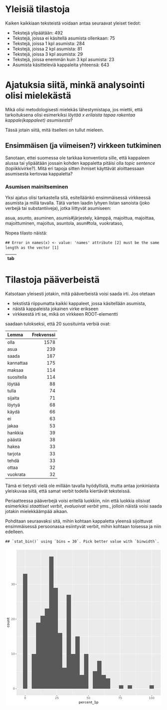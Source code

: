 


# Yleisiä tilastoja

Kaiken kaikkiaan teksteistä voidaan antaa seuraavat yleiset tiedot:

* Tekstejä ylipäätään: 492
* Tekstejä, joissa ei käsitellä asumista  ollenkaan: 75
* Tekstejä, joissa 1 kpl asumista: 284
* Tekstejä, joissa 2 kpl asumista: 81
* Tekstejä, joissa 3 kpl asumista: 29
* Tekstejä, joissa enemmän kuin 3 kpl asumista: 23
* Asumista käsitteleviä kappaleita yhteensä: 643

# Ajatuksia siitä, minkä analysointi olisi mielekästä

Mikä olisi metodologisesti mielekäs lähestymistapa, jos miettii, että
tarkoituksena olisi esimerkiksi *löytää x erilaista tapaa rakentaa
kappale(kappaleet) asumisesta*?

Tässä jotain siitä, mitä itselleni on tullut mieleen.


## Ensimmäisen (ja viimeisen?) virkkeen tutkiminen

Sanotaan, ettei suomessa ole tarkkaa konventiota sille, että kappaleen alussa 
tai ylipäätään jossain kohden kappaletta pitäisi olla *topic sentence* (topiikkivirke?).
Mitä eri tapoja sitten ihmiset käyttävät aloittaessaan asumisesta kertovaa kappaletta?

###  Asumisen mainitseminen

Yksi ajatus olisi tarkastella sitä, esitelläänkö ensimmäisessä virkkeessä asumista ja millä tavalla.
Tätä  varten laadin lyhyen listan sanoista (joko verbejä tai substantiiveja), jotka liittyvät asumiseen:

asua, asunto, asuminen, asumis#järjestely, kämppä, majoittua, majoittaa, majoittuminen, majoitus, asuntola, asun#tola, vuokrataso,  

Nopea tilasto näistä:


```
## Error in names(x) <- value: 'names' attribute [2] must be the same length as the vector [1]
```



| tab|
|---:|




# Tilastoja pääverbeistä


Katsotaan yleisesti jotakin, mitä pääverbeistä voisi saada irti.
Jos otetaan

* tekstistä riippumatta kaikki kappaleet, jossa käsitellään asumista, 
* näistä kappaleista jokainen virke erikseen
* virkkeestä irti se, mikä on virkkeen ROOT-elementti

saadaan tulokseksi, että 20 suosituinta verbiä ovat:


|Lemma      | Frekvenssi|
|:----------|----------:|
|olla       |       1578|
|asua       |        239|
|saada      |        187|
|kannattaa  |        175|
|maksaa     |        114|
|suositella |        114|
|löytää     |         88|
|tulla      |         74|
|sijaita    |         71|
|löytyä     |         68|
|käydä      |         66|
|ei         |         63|
|jakaa      |         53|
|hankkia    |         39|
|päästä     |         38|
|hakea      |         33|
|tarjota    |         33|
|tehdä      |         33|
|ottaa      |         32|
|vuokrata   |         32|

Tämä ei tietysti vielä ole millään tavalla hyödyllistä, mutta antaa
jonkinlaista yleiskuvaa siitä, että samat verbit todella kiertävät teksteissä.

Periaatteessa pääverbejä voisi eritellä luokkiin, niin että luokkia olisivat 
esimerkiksi *staattiset verbit*, *evaluoivat verbit* yms., jolloin näistä voisi 
saada jotakin mielekkäämpää aikaan.


Pohditaan seuraavaksi sitä, mihin kohtaan kappaletta yleensä sijoittuvat 
ensimmäisessä persoonassa esiintyvät verbit, mihin kohtaan toisessa ja niin edelleen.



```
## `stat_bin()` using `bins = 30`. Pick better value with `binwidth`.
```

![plot of chunk 1partexts](figure/1partexts-1.png)

